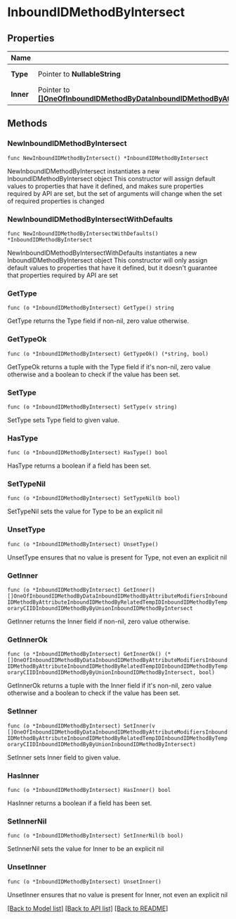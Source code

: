 # InboundIDMethodByIntersect

## Properties

Name | Type | Description | Notes
------------ | ------------- | ------------- | -------------
**Type** | Pointer to **NullableString** |  | [optional] [readonly] 
**Inner** | Pointer to [**[]OneOfInboundIDMethodByDataInboundIDMethodByAttributeModifiersInboundIDMethodByAttributeInboundIDMethodByRelatedTempIDInboundIDMethodByTemporaryCIIDInboundIDMethodByByUnionInboundIDMethodByIntersect**](OneOfInboundIDMethodByDataInboundIDMethodByAttributeModifiersInboundIDMethodByAttributeInboundIDMethodByRelatedTempIDInboundIDMethodByTemporaryCIIDInboundIDMethodByByUnionInboundIDMethodByIntersect.md) |  | [optional] 

## Methods

### NewInboundIDMethodByIntersect

`func NewInboundIDMethodByIntersect() *InboundIDMethodByIntersect`

NewInboundIDMethodByIntersect instantiates a new InboundIDMethodByIntersect object
This constructor will assign default values to properties that have it defined,
and makes sure properties required by API are set, but the set of arguments
will change when the set of required properties is changed

### NewInboundIDMethodByIntersectWithDefaults

`func NewInboundIDMethodByIntersectWithDefaults() *InboundIDMethodByIntersect`

NewInboundIDMethodByIntersectWithDefaults instantiates a new InboundIDMethodByIntersect object
This constructor will only assign default values to properties that have it defined,
but it doesn't guarantee that properties required by API are set

### GetType

`func (o *InboundIDMethodByIntersect) GetType() string`

GetType returns the Type field if non-nil, zero value otherwise.

### GetTypeOk

`func (o *InboundIDMethodByIntersect) GetTypeOk() (*string, bool)`

GetTypeOk returns a tuple with the Type field if it's non-nil, zero value otherwise
and a boolean to check if the value has been set.

### SetType

`func (o *InboundIDMethodByIntersect) SetType(v string)`

SetType sets Type field to given value.

### HasType

`func (o *InboundIDMethodByIntersect) HasType() bool`

HasType returns a boolean if a field has been set.

### SetTypeNil

`func (o *InboundIDMethodByIntersect) SetTypeNil(b bool)`

 SetTypeNil sets the value for Type to be an explicit nil

### UnsetType
`func (o *InboundIDMethodByIntersect) UnsetType()`

UnsetType ensures that no value is present for Type, not even an explicit nil
### GetInner

`func (o *InboundIDMethodByIntersect) GetInner() []OneOfInboundIDMethodByDataInboundIDMethodByAttributeModifiersInboundIDMethodByAttributeInboundIDMethodByRelatedTempIDInboundIDMethodByTemporaryCIIDInboundIDMethodByByUnionInboundIDMethodByIntersect`

GetInner returns the Inner field if non-nil, zero value otherwise.

### GetInnerOk

`func (o *InboundIDMethodByIntersect) GetInnerOk() (*[]OneOfInboundIDMethodByDataInboundIDMethodByAttributeModifiersInboundIDMethodByAttributeInboundIDMethodByRelatedTempIDInboundIDMethodByTemporaryCIIDInboundIDMethodByByUnionInboundIDMethodByIntersect, bool)`

GetInnerOk returns a tuple with the Inner field if it's non-nil, zero value otherwise
and a boolean to check if the value has been set.

### SetInner

`func (o *InboundIDMethodByIntersect) SetInner(v []OneOfInboundIDMethodByDataInboundIDMethodByAttributeModifiersInboundIDMethodByAttributeInboundIDMethodByRelatedTempIDInboundIDMethodByTemporaryCIIDInboundIDMethodByByUnionInboundIDMethodByIntersect)`

SetInner sets Inner field to given value.

### HasInner

`func (o *InboundIDMethodByIntersect) HasInner() bool`

HasInner returns a boolean if a field has been set.

### SetInnerNil

`func (o *InboundIDMethodByIntersect) SetInnerNil(b bool)`

 SetInnerNil sets the value for Inner to be an explicit nil

### UnsetInner
`func (o *InboundIDMethodByIntersect) UnsetInner()`

UnsetInner ensures that no value is present for Inner, not even an explicit nil

[[Back to Model list]](../README.md#documentation-for-models) [[Back to API list]](../README.md#documentation-for-api-endpoints) [[Back to README]](../README.md)


